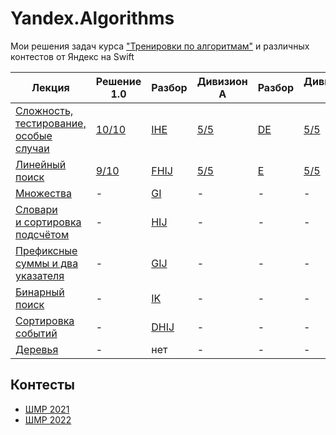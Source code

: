 # Yandex.Algorithms
Мои решения задач курса ["Тренировки по алгоритмам"](https://yandex.ru/yaintern/algorithm-training) и различных контестов от Яндекс на Swift

| Лекция | Решение 1.0 | Разбор | Дивизион A | Разбор | Дивизион B | Разбор |
| - | - | - | - | - | - | - |
| [Сложность, тестирование, особые случаи](https://youtu.be/QLhqYNsPIVo) | [10/10](Solution1.md) | [IHE](https://youtu.be/mdJdB7On4AM) | [5/5](SolutionA1.md) | [DE](https://youtu.be/SP_zryTfMIc) | [5/5](SolutionB1.md) | [BDE](https://youtu.be/WZgl1GW3lMA) |
| [Линейный поиск](https://youtu.be/SKwB41FrGgU) | [9/10](Solution2.md) | [FHIJ](https://youtu.be/mdJdB7On4AM&t=1805) | [5/5](SolutionA2.md) | [E](https://youtu.be/SP_zryTfMIc?t=2600)| [5/5](SolutionB2.md) | [BE](https://youtu.be/WZgl1GW3lMA?t=2096) |
| [Множества](https://youtu.be/PUpmV2ieIHA) | - | [GI](https://youtu.be/J2C6rDqe8mQ) | - | - | - | - |
| [Словари и сортировка подсчётом](https://youtu.be/Nb5mW1yWVSs) | - | [HIJ](https://youtu.be/J2C6rDqe8mQ?t=1860) | - | - | - | - |
| [Префиксные суммы и два указателя](https://youtu.be/de28y8Dcvkg) | - | [GIJ](https://youtu.be/fqsuy5rwZhk?t=280) | - | - | - | - |
| [Бинарный поиск](https://youtu.be/YENpZexHfuk)| - | [IK](https://youtu.be/fqsuy5rwZhk?t=3075) | - | - | - | - |
| [Сортировка событий](https://youtu.be/hGixDBO-p6Q) | - | [DHIJ](https://youtu.be/5lfkBD4dnGM&t=310) | - | - | - | - |
| [Деревья](https://youtu.be/lEJzqHgyels) | - | нет | - | - | - | - |

## Контесты

- [ШМР 2021](MDS_2021.md)
- [ШМР 2022](MDS_2022.md)
